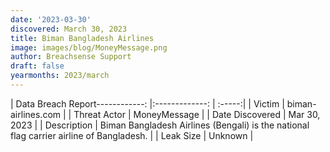 ```yaml
---
date: '2023-03-30'
discovered: March 30, 2023
title: Biman Bangladesh Airlines
image: images/blog/MoneyMessage.png
author: Breachsense Support
draft: false
yearmonths: 2023/march
---
```


| Data Breach Report------------:     |:-------------:    | :-----:|
| Victim      | biman-airlines.com      | 
| Threat Actor      | MoneyMessage      | 
| Date Discovered      | Mar 30, 2023      | 
| Description      | Biman Bangladesh Airlines (Bengali) is the national flag carrier airline of Bangladesh.      | 
| Leak Size      | Unknown      | 

